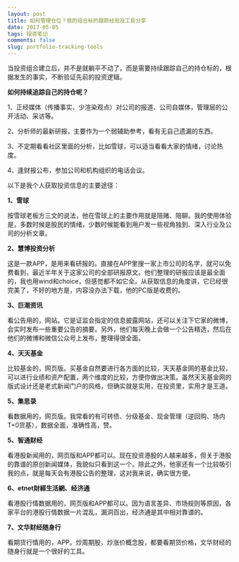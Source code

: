 ```yaml
---
layout: post
title: 如何管理仓位？我的组合标的跟踪经验及工具分享
date: 2017-05-05
tags: 投资笔记
comments: false
slug: portfolio-tracking-tools
---
```


当投资组合建立后，并不是就躺平不动了，而是需要持续跟踪自己的持仓标的，根据发生的事实，不断验证先前的投资逻辑。

**如何持续追踪自己的持仓呢？**

1、正经媒体（传播事实、少渲染观点）对公司的报道、公司自媒体，管理层的公开活动、采访等。

2、分析师的最新研报，主要作为一个弱辅助参考，看有无自己遗漏的东西。

3、不定期看看社区里面的分析，比如雪球，可以适当看看大家的情绪，讨论热度。

4、逢财报公布，参加公司和机构组织的电话会议。

以下是我个人获取投资信息的主要途径：

**1、雪球**

按雪球老板方三文的说法，他在雪球上的主要作用就是陪赌、陪聊。我的使用体验是，多数时候是股民的情绪，少数时候能看到用户发一些视角独到、深入行业及公司的分析文章。

**2、慧博投资分析**

这是一款APP，是用来看研报的。直接在APP里搜一家上市公司的名字，就可以免费看到，最近半年关于这家公司的全部研报原文。他们整理的研报应该是最全面的，我也用wind和choice，但感觉都不如它全。从获取信息的角度讲，它已经很完美了，不好的地方是，内容没办法下载，他的PC版是收费的。

**3、巨潮资讯**

看公告用的，网站。它是证监会指定的信息披露网站，还可以关注下它家的微博，会实时发布一些重要公告的摘要。另外，他们每天晚上会做一个公告精选，然后在他们的微博和微信公众号上发布，整理得很全面。

**4、天天基金**

比较基金的，网页版。买基金自然要进行各方面的比较，天天基金网的基金比较，可以进行业绩和资产配置，两个维度的比较，方便你做出决策。虽然天天基金网的版式设计还是老式新闻门户的风格，但确实就是实用，在投资里，实用才是王道。

**5、集思录**

看数据用的，网页版。我常看的有可转债、分级基金、现金管理（逆回购、场内T+0货基），数据全面，准确性高，赞。

**5、智通财经**

看港股新闻用的，网页版和APP都可以。现在投资港股的人越来越多，但关于港股的靠谱的原创新闻媒体，我貌似只看到这一个。除此之外，他家还有一个比较吸引我的点，就是每天会有港股公告的整理，这对我来说，确实很方便。

**6、etnet財經生活網、经济通**

看港股行情数据用的，网页版和APP都可以。因为语言差异、市场规则等原因，各家平台的港股行情数据一片混乱，漏洞百出，经济通是其中相对靠谱的。

**7、文华财经随身行**

看期货行情用的，APP。炒周期股，炒涨价概念股，都要看期货价格，文华财经的随身行就是一个很好的工具。